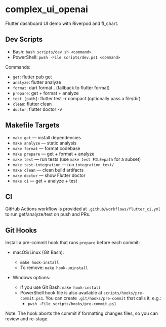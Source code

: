 # complex_ui_openai

Flutter dashboard UI demo with Riverpod and fl_chart.

## Dev Scripts

- Bash: `bash scripts/dev.sh <command>`
- PowerShell: `pwsh -File scripts/dev.ps1 <command>`

Commands:
- `get`: flutter pub get
- `analyze`: flutter analyze
- `format`: dart format . (fallback to flutter format)
- `prepare`: get + format + analyze
- `test [path]`: flutter test -r compact (optionally pass a file/dir)
- `clean`: flutter clean
- `doctor`: flutter doctor -v

## Makefile Targets

- `make get` — install dependencies
- `make analyze` — static analysis
- `make format` — format codebase
- `make prepare` — get + format + analyze
- `make test` — run tests (use `make test FILE=path` for a subset)
- `make test-integration` — run `integration_test/`
- `make clean` — clean build artifacts
- `make doctor` — show Flutter doctor
- `make ci` — get + analyze + test

## CI

GitHub Actions workflow is provided at `.github/workflows/flutter_ci.yml` to run get/analyze/test on push and PRs.

## Git Hooks

Install a pre-commit hook that runs `prepare` before each commit:

- macOS/Linux (Git Bash):
  - `make hook-install`
  - To remove: `make hook-uninstall`

- Windows options:
  - If you use Git Bash: `make hook-install`
  - PowerShell hook file is also available at `scripts/hooks/pre-commit.ps1`.
    You can create `.git/hooks/pre-commit` that calls it, e.g.:
    - `pwsh -File scripts/hooks/pre-commit.ps1`

Note: The hook aborts the commit if formatting changes files, so you can review and re-stage.
